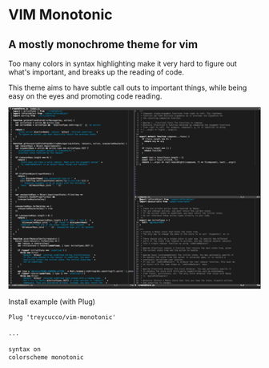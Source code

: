 # VIM Monotonic

## A mostly monochrome theme for vim

Too many colors in syntax highlighting make it very hard to figure out what's important, and breaks up the reading of code.

This theme aims to have subtle call outs to important things, while being easy on the eyes and promoting code reading.

![JavaScript example](./img/javascript.png)

Install example (with Plug)

    Plug 'treycucco/vim-monotonic'

    ...

    syntax on
    colorscheme monotonic

